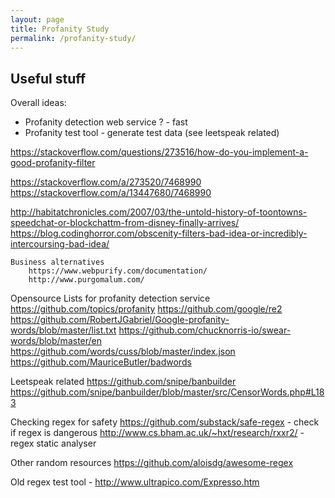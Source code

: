 ```yaml
---
layout: page
title: Profanity Study
permalink: /profanity-study/
---
```


## Useful stuff

Overall ideas:
- Profanity detection web service ? - fast
- Profanity test tool - generate test data (see leetspeak related)

https://stackoverflow.com/questions/273516/how-do-you-implement-a-good-profanity-filter

https://stackoverflow.com/a/273520/7468990
https://stackoverflow.com/a/13447680/7468990

http://habitatchronicles.com/2007/03/the-untold-history-of-toontowns-speedchat-or-blockchattm-from-disney-finally-arrives/
https://blog.codinghorror.com/obscenity-filters-bad-idea-or-incredibly-intercoursing-bad-idea/


	Business alternatives
		https://www.webpurify.com/documentation/
		http://www.purgomalum.com/


Opensource
Lists for profanity detection service
https://github.com/topics/profanity
https://github.com/google/re2
https://github.com/RobertJGabriel/Google-profanity-words/blob/master/list.txt
https://github.com/chucknorris-io/swear-words/blob/master/en
https://github.com/words/cuss/blob/master/index.json
https://github.com/MauriceButler/badwords

Leetspeak related
https://github.com/snipe/banbuilder
	https://github.com/snipe/banbuilder/blob/master/src/CensorWords.php#L183

Checking regex for safety
https://github.com/substack/safe-regex - check if regex is dangerous
http://www.cs.bham.ac.uk/~hxt/research/rxxr2/ - regex static analyser


Other random resources
https://github.com/aloisdg/awesome-regex

Old regex test tool - http://www.ultrapico.com/Expresso.htm
